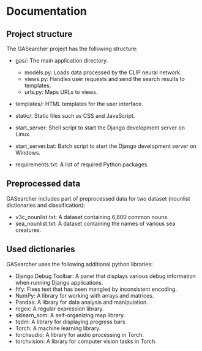 # Documentation
## Project structure
The GASearcher project has the following structure:

* gas/: The main application directory.
  * models.py: Loads data processed by the CLIP neural network.
  * views.py: Handles user requests and send the search results to templates.
  * urls.py: Maps URLs to views.
  
* templates/: HTML templates for the user interface.
* static/: Static files such as CSS and JavaScript.
* start_server: Shell script to start the Django development server on Linux.
* start_server.bat: Batch script to start the Django development server on Windows.
* requirements.txt: A list of required Python packages.

## Preprocessed data
GASearcher includes part of preprocessed data for two dataset (nounlist dictionaries and classification):

* v3c_nounlist.txt: A dataset containing 6,800 common nouns.
* sea_nounlist.txt: A dataset containing the names of various sea creatures.

## Used dictionaries
GASearcher uses the following additional python libraries:

* Django Debug Toolbar: A panel that displays various debug information when running Django applications. 
* ftfy: Fixes text that has been mangled by inconsistent encoding. 
* NumPy: A library for working with arrays and matrices. 
* Pandas: A library for data analysis and manipulation. 
* regex: A regular expression library. 
* sklearn_som: A self-organizing map library. 
* tqdm: A library for displaying progress bars. 
* Torch: A machine learning library. 
* torchaudio: A library for audio processing in Torch. 
* torchvision: A library for computer vision tasks in Torch.

